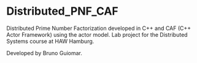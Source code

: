 # Distributed_PNF_CAF

Distributed Prime Number Factorization developed in C++ and CAF (C++ Actor Framework) using the actor model.
Lab project for the Distributed Systems course at HAW Hamburg.

Developed by Bruno Guiomar.
